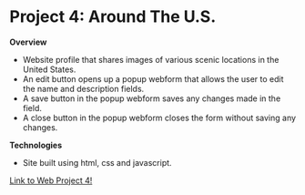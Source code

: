 # Project 4: Around The U.S.

**Overview**

* Website profile that shares images of various scenic locations in the United States.
* An edit button opens up a popup webform that allows the user to edit the name and description fields.
* A save button in the popup webform saves any changes made in the field.
* A close button in the popup webform closes the form without saving any changes.

**Technologies**

* Site built using html, css and javascript.


[Link to Web Project 4!](https://sivapriyaji.github.io/web_project_4//)
